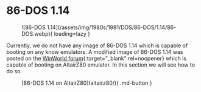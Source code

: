 # 86-DOS 1.14

<figure markdown>
![86-DOS 1.14](/assets/img/1980s/1981/DOS/86-DOS/1.14/86-DOS.webp){ loading=lazy }
</figure>

Currently, we do not have any image of 86-DOS 1.14 which is capable of booting on any know emulators. A modified image of 86-DOS 1.14 was posted on the [WinWorld forum](https://forum.winworldpc.com/discussion/11657/86-dos-1-14-emulation){:target="_blank" rel=noopener} which is capable of booting on AltairZ80 emulator. In this section we will see how to do so.

<figure markdown>
[86-DOS 1.14 on AltairZ80](altairz80/){ .md-button }
</figure>
